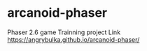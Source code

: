 # arcanoid-phaser
Phaser 2.6 game
Trainning project
Link https://angrybulka.github.io/arcanoid-phaser/
